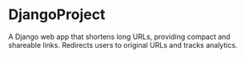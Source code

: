 # DjangoProject
A Django web app that shortens long URLs, providing compact and shareable links. Redirects users to original URLs and tracks analytics. 
